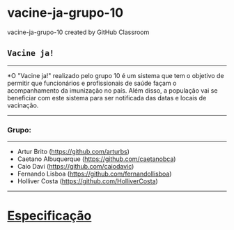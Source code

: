# vacine-ja-grupo-10
vacine-ja-grupo-10 created by GitHub Classroom

## **`Vacine ja!`**
---
*O "Vacine ja!" realizado pelo grupo 10 é um sistema que tem o objetivo de permitir que funcionários e profissionais de saúde façam o acompanhamento da imunização no país. Além disso, a população vai se beneficiar com este sistema para ser notificada das datas e locais de vacinação.

---
### Grupo:
---
* Artur Brito (https://github.com/arturbs)
* Caetano Albuquerque (https://github.com/caetanobca)
* Caio Davi (https://github.com/caiodavic)
* Fernando Lisboa (https://github.com/fernandollisboa)
* Holliver Costa (https://github.com/HolliverCosta)

---
# [Especificação](https://docs.google.com/document/d/14MG3EeRj5J-oGXngxAEwBh1XdqPR0Sv1mwVIf3PrTCI/edit)
